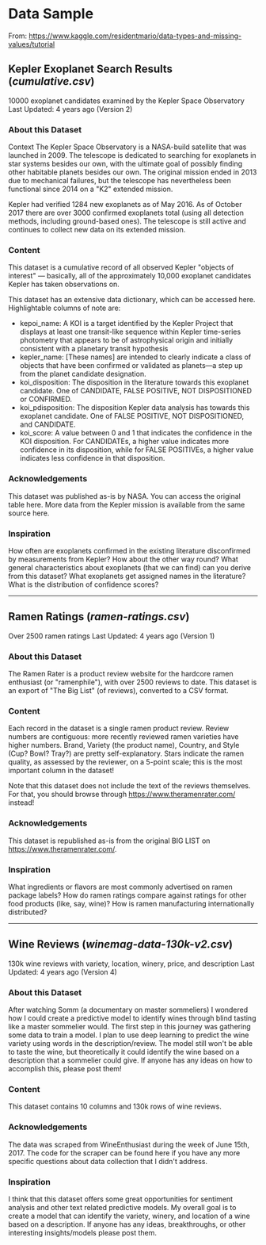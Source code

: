 # Data Sample

From: https://www.kaggle.com/residentmario/data-types-and-missing-values/tutorial

## **Kepler Exoplanet Search Results (*cumulative.csv*)**

10000 exoplanet candidates examined by the Kepler Space Observatory
Last Updated: 4 years ago (Version 2)

### About this Dataset
Context
The Kepler Space Observatory is a NASA-build satellite that was launched in 2009. The telescope is dedicated to searching for exoplanets in star systems besides our own, with the ultimate goal of possibly finding other habitable planets besides our own. The original mission ended in 2013 due to mechanical failures, but the telescope has nevertheless been functional since 2014 on a "K2" extended mission.

Kepler had verified 1284 new exoplanets as of May 2016. As of October 2017 there are over 3000 confirmed exoplanets total (using all detection methods, including ground-based ones). The telescope is still active and continues to collect new data on its extended mission.

### Content
This dataset is a cumulative record of all observed Kepler "objects of interest" — basically, all of the approximately 10,000 exoplanet candidates Kepler has taken observations on.

This dataset has an extensive data dictionary, which can be accessed here. Highlightable columns of note are:

* kepoi_name: A KOI is a target identified by the Kepler Project that displays at least one transit-like sequence within Kepler time-series photometry that appears to be of astrophysical origin and initially consistent with a planetary transit hypothesis
* kepler_name: [These names] are intended to clearly indicate a class of objects that have been confirmed or validated as planets—a step up from the planet candidate designation.
* koi_disposition: The disposition in the literature towards this exoplanet candidate. One of CANDIDATE, FALSE POSITIVE, NOT DISPOSITIONED or CONFIRMED.
* koi_pdisposition: The disposition Kepler data analysis has towards this exoplanet candidate. One of FALSE POSITIVE, NOT DISPOSITIONED, and CANDIDATE.
* koi_score: A value between 0 and 1 that indicates the confidence in the KOI disposition. For CANDIDATEs, a higher value indicates more confidence in its disposition, while for FALSE POSITIVEs, a higher value indicates less confidence in that disposition.

### Acknowledgements
This dataset was published as-is by NASA. You can access the original table here. More data from the Kepler mission is available from the same source here.

### Inspiration
How often are exoplanets confirmed in the existing literature disconfirmed by measurements from Kepler? How about the other way round?
What general characteristics about exoplanets (that we can find) can you derive from this dataset?
What exoplanets get assigned names in the literature? What is the distribution of confidence scores?

-------

## **Ramen Ratings (*ramen-ratings.csv*)**
Over 2500 ramen ratings
Last Updated: 4 years ago (Version 1)

### About this Dataset
The Ramen Rater is a product review website for the hardcore ramen enthusiast (or "ramenphile"), with over 2500 reviews to date. This dataset is an export of "The Big List" (of reviews), converted to a CSV format.

### Content
Each record in the dataset is a single ramen product review. Review numbers are contiguous: more recently reviewed ramen varieties have higher numbers. Brand, Variety (the product name), Country, and Style (Cup? Bowl? Tray?) are pretty self-explanatory. Stars indicate the ramen quality, as assessed by the reviewer, on a 5-point scale; this is the most important column in the dataset!

Note that this dataset does not include the text of the reviews themselves. For that, you should browse through https://www.theramenrater.com/ instead!

### Acknowledgements
This dataset is republished as-is from the original BIG LIST on https://www.theramenrater.com/.

### Inspiration
What ingredients or flavors are most commonly advertised on ramen package labels?
How do ramen ratings compare against ratings for other food products (like, say, wine)?
How is ramen manufacturing internationally distributed?

-------

## **Wine Reviews (*winemag-data-130k-v2.csv*)**
130k wine reviews with variety, location, winery, price, and description
Last Updated: 4 years ago (Version 4)

### About this Dataset
After watching Somm (a documentary on master sommeliers) I wondered how I could create a predictive model to identify wines through blind tasting like a master sommelier would. The first step in this journey was gathering some data to train a model. I plan to use deep learning to predict the wine variety using words in the description/review. The model still won't be able to taste the wine, but theoretically it could identify the wine based on a description that a sommelier could give. If anyone has any ideas on how to accomplish this, please post them!

### Content
This dataset contains 10 columns and 130k rows of wine reviews.

### Acknowledgements
The data was scraped from WineEnthusiast during the week of June 15th, 2017. The code for the scraper can be found here if you have any more specific questions about data collection that I didn't address.

### Inspiration
I think that this dataset offers some great opportunities for sentiment analysis and other text related predictive models. My overall goal is to create a model that can identify the variety, winery, and location of a wine based on a description. If anyone has any ideas, breakthroughs, or other interesting insights/models please post them.
